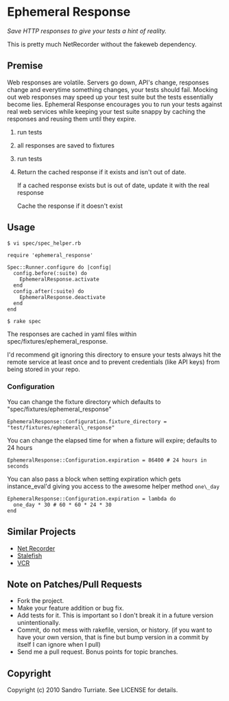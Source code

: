 Ephemeral Response
==================

_Save HTTP responses to give your tests a hint of reality._

This is pretty much NetRecorder without the fakeweb dependency.

## Premise

Web responses are volatile. Servers go down, API's change, responses change and
everytime something changes, your tests should fail. Mocking out web responses
may speed up your test suite but the tests essentially become lies. Ephemeral
Response encourages you to run your tests against real web services while
keeping your test suite snappy by caching the responses and reusing them until
they expire.

1. run tests
2. all responses are saved to fixtures
3. run tests
4.  Return the cached response if it exists and isn't out of date.

    If a cached response exists but is out of date, update it with the real response

    Cache the response if it doesn't exist

## Usage

    $ vi spec/spec_helper.rb

    require 'ephemeral_response'

    Spec::Runner.configure do |config|
      config.before(:suite) do
        EphemeralResponse.activate
      end
      config.after(:suite) do
        EphemeralResponse.deactivate
      end
    end

    $ rake spec

The responses are cached in yaml files within spec/fixtures/ephemeral\_response.

I'd recommend git ignoring this directory to ensure your tests always hit the
remote service at least once and to prevent credentials (like API keys) from
being stored in your repo.

### Configuration

You can change the fixture directory which defaults to "spec/fixtures/ephemeral\_response"

    EphemeralResponse::Configuration.fixture_directory = "test/fixtures/ephemeral\_response"

You can change the elapsed time for when a fixture will expire; defaults to 24 hours

    EphemeralResponse::Configuration.expiration = 86400 # 24 hours in seconds

You can also pass a block when setting expiration which gets instance\_eval'd
giving you access to the awesome helper method `one\_day`

    EphemeralResponse::Configuration.expiration = lambda do
      one_day * 30 # 60 * 60 * 24 * 30
    end

## Similar Projects
* [Net Recorder](http://github.com/chrisyoung/netrecorder)
* [Stalefish](http://github.com/jsmestad/stale_fish)
* [VCR](http://github.com/myronmarston/vcr)

## Note on Patches/Pull Requests

* Fork the project.
* Make your feature addition or bug fix.
* Add tests for it. This is important so I don't break it in a
  future version unintentionally.
* Commit, do not mess with rakefile, version, or history.
  (if you want to have your own version, that is fine but bump version in a commit by itself I can ignore when I pull)
* Send me a pull request. Bonus points for topic branches.

## Copyright

Copyright (c) 2010 Sandro Turriate. See LICENSE for details.
